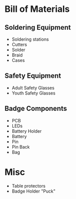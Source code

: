 # Bill of Materials

## Soldering Equipment
* Soldering stations
* Cutters
* Solder
* Braid
* Cases

## Safety Equipment
* Adult Safety Glasses
* Youth Safety Glasses

## Badge Components
* PCB
* LEDs
* Battery Holder
* Battery
* Pin
* Pin Back
* Bag

# Misc
* Table protectors
* Badge Holder "Puck"

